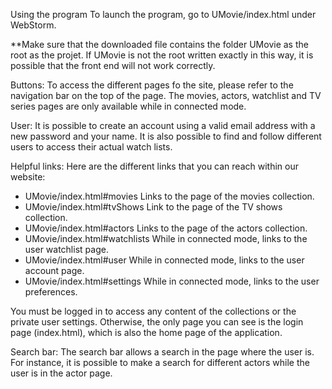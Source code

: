 Using the program
To launch the program, go to UMovie/index.html under WebStorm.

**Make sure that the downloaded file contains the folder UMovie as the root as the projet.
If UMovie is not the root written exactly in this way, it is possible that the front end will not work correctly.

Buttons:
To access the different pages fo the site, please refer to the navigation bar on the top of the page. The movies, actors, watchlist and TV series pages are only available while in connected mode.

User:
It is possible to create an account using a valid email address with a new password and your name. It is also possible to find and follow different users to access their actual watch lists.

Helpful links:
Here are the different links that you can reach within our website:
<ul>
    <li>UMovie/index.html#movies Links to the page of the movies collection. </li>
    <li>UMovie/index.html#tvShows Link to the page of the TV shows collection.</li>
    <li>UMovie/index.html#actors Links to the page of the actors collection.</li>
    <li>UMovie/index.html#watchlists While in connected mode, links to the user watchlist page.</li>
    <li>UMovie/index.html#user While in connected mode, links to the user account page.</li>
    <li>UMovie/index.html#settings While in connected mode, links to the user preferences.</li>
</ul>
You must be logged in to access any content of the collections or the private user settings. Otherwise, the only page you can see is the login page (index.html), which is also the home page of the application.


Search bar:
The search bar allows a search in the page where the user is. For instance, it is possible to make a search for different actors while the user is in the actor page. 